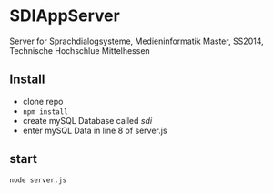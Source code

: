 # SDIAppServer

Server for Sprachdialogsysteme, Medieninformatik Master, SS2014, Technische Hochschlue Mittelhessen

## Install

* clone repo
* `npm install`
* create mySQL Database called *sdi*
* enter mySQL Data in line 8 of server.js

## start

`node server.js`